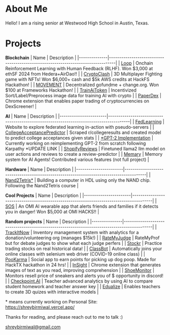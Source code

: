# About Me
Hello! I am a rising senior at Westwood High School in Austin, Texas.


# Projects


**Blockchain**
| Name         | Description                                                                     |
|--------------|---------------------------------------------------------------------------------|
| [Loop](https://github.com/shreybirmiwal/L00P-ethSF2024)  | Onchain Reinforcement Learning with Human Feedback (RLHF). Won $3,000 at ethSF 2024 from Hedera+AirDao!!        |
| [CryptoClash](https://github.com/shreybirmiwal/CryptoClash-HackFS2024)  | 3D Multiplayer Fighting game with NFTs! Won $6,000+ cash and $5k AWS credits at HackFS Hackathon!        |
| [MOVEMENT](https://github.com/shreybirmiwal/movement)     | Decentralized gofundme + change.org. Won $100 at Frameworks Hackathon!          |
| [TrainAiToken](https://github.com/shreybirmiwal/trainAI) | Incentivized Sort/Label/Preprocess image data for training AI with crypto       |
| [PaperDex](https://github.com/shreybirmiwal/PaperDex)     | Chrome extension that enables paper trading of cryptocurrencies on DexScreener! |



**AI**
| Name                  | Description                                                                            |
|-----------------------|----------------------------------------------------------------------------------------|
| [FedLearning](https://github.com/shreybirmiwal/fedlearning)           | Website to explore federated learning in-action with pseudo-servers                      |
| [CollegeAcceptancePredictor](https://github.com/shreybirmiwal/college-predictor)     | Scraped r/collegeresults and created model to predict college acceptances given stats |
| [*GPT-2 Implementation](https://github.com/shreybirmiwal/ml-research) | Currently working on reimplementing GPT-2 from scratch following Karpathy  *UPDATE LINK            |
| [ShopifyReviews](https://github.com/shreybirmiwal/finetuned-llama2-user_reviews)        | Finetuned llama2 llm model on user actions and reviews to create a review-predictor    |
| [Memary](https://github.com/kingjulio8238/Memary/pull/26)                | Memory system for AI Agents! Contributed various features (not full project)           |

**Hardware**
| Name                  | Description                                                                            |
|-----------------------|----------------------------------------------------------------------------------------|
| [Nand2Tetris*](https://github.com/shreybirmiwal/nand2tetris)           | Building a computer in HDL using only the NAND chip. Following the Nand2Tetris course             |

**Cool Projects**
| Name          | Description                                                                                |
|-----------------------|----------------------------------------------------------------------------------------|
| [SOS](https://github.com/shreybirmiwal/sos)           | An OMI AI wearable app that alerts friends and families if it detects you in danger! Won $5,000 at OMI HACKS!!       |

**Random projects**
| Name          | Description                                                                                |
|---------------|--------------------------------------------------------------------------------------------|
| [TrackItNow](https://github.com/shreybirmiwal/trackitnow)    | Inventory management system with analytics for a donation/volunteering org (manages $15k!) |
| [RateMyJudge](https://github.com/shreybirmiwal/ratemyjudge)   | RateMyProf but for debate judges to show what each judge perfers                           |
| [Stockr](https://github.com/shreybirmiwal/stockr-game)        | Practice trading stocks on real historical data!                                           |
| [ClassBot](https://github.com/shreybirmiwal/ClassBot)      | Automatically joins your online classes with selenium web driver (COVID-19 online class)   |
| [PooKarma](https://github.com/shreybirmiwal/PooKarma-HackTheFutureHackathon2023)      | Social app to earn points for picking up dog poop. Made for HackTX hackathon in 24 hrs!    |
| [InSight](https://github.com/shreybirmiwal/inSight-Chrome-Extension)       | Chrome extension that generates images of text as you read, improving comprehension        |
| [ShoeMonitor](https://github.com/shreybirmiwal/ShoeMonitor)   | Monitors resell price of sneakers and alerts you of $ opportunity in discord!              |
| [Checkpoint.AI](https://github.com/shreybirmiwal/checkpoint.ai) | Teacher advanced analytics by using AI to compare student homework and teacher answer key   |
| [Edualize](https://github.com/shreybirmiwal/Edualize) | Enables teachers to create 3D quizes with interactive models   |



\* means currently working on
Personal Site: https://shreybirmiwal.vercel.app/

Thanks for reading, and please reach out to me to talk :)

shreybirmiwal@gmail.com
